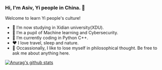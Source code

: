 ### Hi, I'm Asiv, Yi people in China. 👋
Welcome to learn Yi people's culture!
- 🔭 I’m now studying in Xidian university(XDU).
- 🌱 I’m a pupil of Machine learning and Cybersecurity.
- 🤔 I’m currently coding in Python C++.
- ❤️ I love travel, sleep and nature.
- 💬 Occassionally, I like to lose myself in philosophical thought. Be free to ask me about anything here.

[![Anurag's github stats](https://github-readme-stats.vercel.app/api?username=NiceAsiv)](https://github.com/NiceAsiv?tab=repositories)
